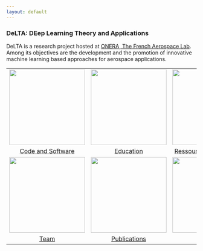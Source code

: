 ```yaml
---
layout: default
---
```

### DeLTA: DEep Learning Theory and Applications

DeLTA is a research project hosted at [ONERA, The French Aerospace Lab](http://www.onera.fr/en). Among its objectives are the development and the promotion of innovative machine learning based approaches for aerospace applications.

<center>
<table border="0">
  <tr>
    <td style="width: 200px;">
        <a href="{{ site.url }}/_pages/code.html">
        <img src="{{ site.url }}/images/code.svg" height="200" width="200"/>
        </a>
    </td>
    <td style="width: 200px;">
        <a href="{{ site.url }}/_pages/educationDL.html">
        <img src="{{ site.url }}/images/education.svg" height="200" width="200"/>
        </a>
    </td>
    <td style="width: 200px;">
        <a href="{{ site.url }}/_pages/ressources.html">
        <img src="{{ site.url }}/images/ressources.svg" height="200" width="200"/>
        </a>
    </td>
  </tr>
  <tr>
    <td style="width: 200px;">
        <a href="{{ site.url }}/_pages/code.html">
            <center>Code and Software</center>
        </a>
    </td>
    <td style="width: 200px;">
        <a href="{{ site.url }}/_pages/educationDL.html">
        <center>Education</center>
        </a>
    </td>
    <td style="width: 200px;">
        <a href="{{ site.url }}/_pages/ressources.html">
        <center>Ressources and Tutorials</center>
        </a>
    </td>
  </tr>
  <tr>
    <td style="width: 200px;">
        <a href="{{ site.url }}/_pages/team.html">
        <img src="{{ site.url }}/images/team.svg" height="200" width="200"/>
        </a>
    </td>
    <td style="width: 200px;">
        <a href="{{ site.url }}/_pages/publications.html">
        <img src="{{ site.url }}/images/publications.svg" height="200" width="200"/>
        </a>
    </td>
    <td style="width: 200px;">
        <img src="{{ site.url }}/images/datasets.svg" height="200" width="200"/>
    </td>
  </tr>
  <tr>
    <td style="width: 200px;">
        <a href="{{ site.url }}/_pages/team.html">
            <center>Team</center>
        </a>
    </td>
      <td style="width: 200px;">
        <a href="{{ site.url }}/_pages/publications.html">
          <center>Publications</center>
        </a>
      </td>
        <td style="width: 200px;">
            <a href="{{ site.url }}/_pages/datasets.html">
            <center>Datasets</center>
            </a>
        </td>
  </tr>
</table>
</center>
